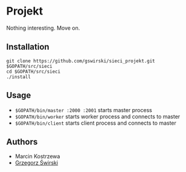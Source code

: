 Projekt
=======

Nothing interesting. Move on.

Installation
------------
```
git clone https://github.com/gswirski/sieci_projekt.git $GOPATH/src/sieci
cd $GOPATH/src/sieci
./install
```

Usage
---------------

* `$GOPATH/bin/master :2000 :2001` starts master process
* `$GOPATH/bin/worker` starts worker process and connects to master
* `$GOPATH/bin/client` starts client process and connects to master

Authors
-------

* Marcin Kostrzewa
* [Grzegorz Świrski](http://swirski.name)
